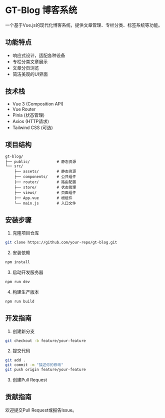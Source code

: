# GT-Blog 博客系统

一个基于Vue.js的现代化博客系统，提供文章管理、专栏分类、标签系统等功能。

## 功能特点

- 响应式设计，适配各种设备
- 专栏分类文章展示
- 文章分页浏览
- 简洁美观的UI界面

## 技术栈

- Vue 3 (Composition API)
- Vue Router
- Pinia (状态管理)
- Axios (HTTP请求)
- Tailwind CSS (可选)

## 项目结构

```
gt-blog/
├── public/            # 静态资源
└── src/
    ├── assets/        # 静态资源
    ├── components/    # 公共组件
    ├── router/        # 路由配置
    ├── store/         # 状态管理
    ├── views/         # 页面组件
    ├── App.vue        # 根组件
    └── main.js        # 入口文件
```

## 安装步骤

1. 克隆项目仓库
```bash
git clone https://github.com/your-repo/gt-blog.git
```

2. 安装依赖
```bash
npm install
```

3. 启动开发服务器
```bash
npm run dev
```

4. 构建生产版本
```bash
npm run build
```

## 开发指南

1. 创建新分支
```bash
git checkout -b feature/your-feature
```

2. 提交代码
```bash
git add .
git commit -m "描述你的修改"
git push origin feature/your-feature
```

3. 创建Pull Request

## 贡献指南

欢迎提交Pull Request或报告Issue。